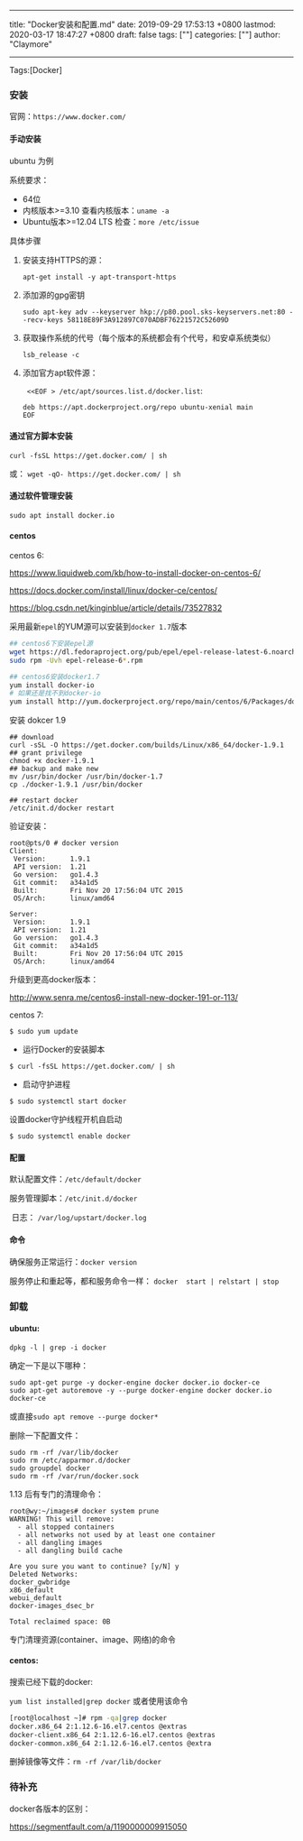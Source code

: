 
---
title: "Docker安装和配置.md"
date: 2019-09-29 17:53:13 +0800
lastmod: 2020-03-17 18:47:27 +0800
draft: false
tags: [""]
categories: [""]
author: "Claymore"

---
Tags:[Docker]
### 安装

官网：`https://www.docker.com/`

#### 手动安装

ubuntu 为例

系统要求：

- 64位
- 内核版本>=3.10 查看内核版本：`uname -a`
- Ubuntu版本>=12.04 LTS   检查：`more /etc/issue`

具体步骤

1. 安装支持HTTPS的源：

   `apt-get install -y apt-transport-https`

2. 添加源的gpg密钥

   `sudo apt-key adv --keyserver hkp://p80.pool.sks-keyservers.net:80 --recv-keys 58118E89F3A912897C070ADBF76221572C52609D`

3. 获取操作系统的代号（每个版本的系统都会有个代号，和安卓系统类似）

   `lsb_release -c`

4. 添加官方apt软件源：

   ` <<EOF > /etc/apt/sources.list.d/docker.list`:

   ```
   deb https://apt.dockerproject.org/repo ubuntu-xenial main
   EOF
   ```

#### 通过官方脚本安装

`curl -fsSL https://get.docker.com/ | sh`

或： `wget -qO- https://get.docker.com/ | sh`



#### 通过软件管理安装

```
sudo apt install docker.io
```



#### centos

centos 6:

https://www.liquidweb.com/kb/how-to-install-docker-on-centos-6/

https://docs.docker.com/install/linux/docker-ce/centos/

https://blog.csdn.net/kinginblue/article/details/73527832

采用最新`epel`的YUM源可以安装到`docker 1.7`版本

```bash
## centos6下安装epel源
wget https://dl.fedoraproject.org/pub/epel/epel-release-latest-6.noarch.rpm
sudo rpm -Uvh epel-release-6*.rpm

## centos6安装docker1.7
yum install docker-io
# 如果还是找不到docker-io 
yum install http://yum.dockerproject.org/repo/main/centos/6/Packages/docker-engine-1.7.1-1.el6.x86_64.rpm
```

安装 dokcer 1.9

```
## download
curl -sSL -O https://get.docker.com/builds/Linux/x86_64/docker-1.9.1
## grant privilege
chmod +x docker-1.9.1 
## backup and make new
mv /usr/bin/docker /usr/bin/docker-1.7
cp ./docker-1.9.1 /usr/bin/docker

## restart docker
/etc/init.d/docker restart
```

验证安装：

```
root@pts/0 # docker version
Client:
 Version:      1.9.1
 API version:  1.21
 Go version:   go1.4.3
 Git commit:   a34a1d5
 Built:        Fri Nov 20 17:56:04 UTC 2015
 OS/Arch:      linux/amd64

Server:
 Version:      1.9.1
 API version:  1.21
 Go version:   go1.4.3
 Git commit:   a34a1d5
 Built:        Fri Nov 20 17:56:04 UTC 2015
 OS/Arch:      linux/amd64
```



升级到更高docker版本：

http://www.senra.me/centos6-install-new-docker-191-or-113/



centos 7:

```
$ sudo yum update
```

- 运行Docker的安装脚本

```
$ curl -fsSL https://get.docker.com/ | sh
```

- 启动守护进程

```
$ sudo systemctl start docker
```

设置docker守护线程开机自启动

```
$ sudo systemctl enable docker
```



#### 配置

默认配置文件：`/etc/default/docker` 

服务管理脚本：`/etc/init.d/docker`

​               日志： `/var/log/upstart/docker.log`



#### 命令

确保服务正常运行：`docker version`

服务停止和重起等，都和服务命令一样： `docker  start | relstart | stop`



### 卸载

#### ubuntu:

`dpkg -l | grep -i docker`

确定一下是以下哪种：

```
sudo apt-get purge -y docker-engine docker docker.io docker-ce  
sudo apt-get autoremove -y --purge docker-engine docker docker.io docker-ce  
```



或直接`sudo apt remove --purge docker*`



删除一下配置文件：

```
sudo rm -rf /var/lib/docker
sudo rm /etc/apparmor.d/docker
sudo groupdel docker
sudo rm -rf /var/run/docker.sock
```

1.13 后有专门的清理命令：

```
root@wy:~/images# docker system prune
WARNING! This will remove:
  - all stopped containers
  - all networks not used by at least one container
  - all dangling images
  - all dangling build cache

Are you sure you want to continue? [y/N] y
Deleted Networks:
docker_gwbridge
x86_default
webui_default
docker-images_dsec_br

Total reclaimed space: 0B
```

专门清理资源(container、image、网络)的命令



#### centos:

搜索已经下载的docker:

` yum list installed|grep docker `
或者使用该命令 

```bash
[root@localhost ~]# rpm -qa|grep docker 
docker.x86_64 2:1.12.6-16.el7.centos @extras 
docker-client.x86_64 2:1.12.6-16.el7.centos @extras 
docker-common.x86_64 2:1.12.6-16.el7.centos @extra
```



删掉镜像等文件：`rm -rf /var/lib/docker`




### 待补充

docker各版本的区别：

https://segmentfault.com/a/1190000009915050